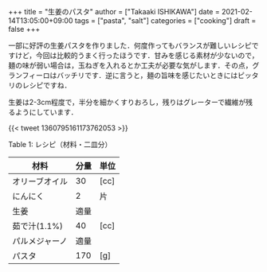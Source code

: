 +++
title = "生姜のパスタ"
author = ["Takaaki ISHIKAWA"]
date = 2021-02-14T13:05:00+09:00
tags = ["pasta", "salt"]
categories = ["cooking"]
draft = false
+++

一部に好評の生姜パスタを作りました．何度作ってもバランスが難しいレシピですけど，今回は比較的うまく行ったほうです．甘みを感じる素材が少ないので，麺の味が弱い場合は，玉ねぎを入れるとか工夫が必要な気がします．その点，グランフィーロはバッチリです．逆に言うと，麺の旨味を感じたいときにはピッタリのレシピですね．

生姜は2-3cm程度で，半分を細かくすりおろし，残りはグレーターで繊維が残るようにしています．

{{< tweet 1360795161173762053 >}}

<div class="table-caption">
  <span class="table-number">Table 1</span>:
  レシピ（材料・二皿分）
</div>

| 材料      | 分量 | 単位 |
|---------|----|----|
| オリーブオイル | 30  | [cc] |
| にんにく  | 2   | 片   |
| 生姜      | 適量 |      |
| 茹で汁(1.1%) | 40  | [cc] |
| パルメジャーノ | 適量 |      |
| パスタ    | 170 | [g]  |
